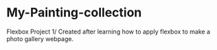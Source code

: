 # My-Painting-collection
Flexbox Project 1/ Created after learning how to apply flexbox to make a photo gallery webpage.
